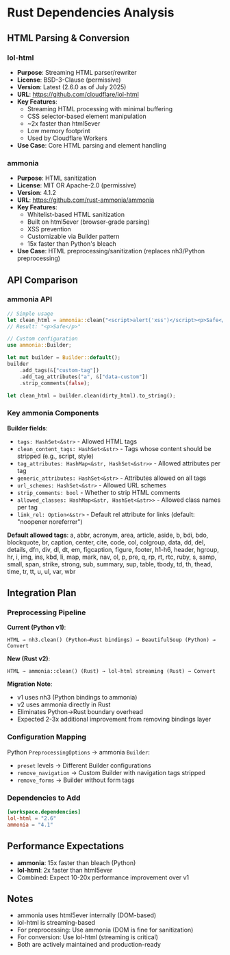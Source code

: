# Rust Dependencies Analysis

## HTML Parsing & Conversion

### lol-html

- **Purpose**: Streaming HTML parser/rewriter
- **License**: BSD-3-Clause (permissive)
- **Version**: Latest (2.6.0 as of July 2025)
- **URL**: <https://github.com/cloudflare/lol-html>
- **Key Features**:
  - Streaming HTML processing with minimal buffering
  - CSS selector-based element manipulation
  - ~2x faster than html5ever
  - Low memory footprint
  - Used by Cloudflare Workers
- **Use Case**: Core HTML parsing and element handling

### ammonia

- **Purpose**: HTML sanitization
- **License**: MIT OR Apache-2.0 (permissive)
- **Version**: 4.1.2
- **URL**: <https://github.com/rust-ammonia/ammonia>
- **Key Features**:
  - Whitelist-based HTML sanitization
  - Built on html5ever (browser-grade parsing)
  - XSS prevention
  - Customizable via Builder pattern
  - 15x faster than Python's bleach
- **Use Case**: HTML preprocessing/sanitization (replaces nh3/Python preprocessing)

## API Comparison

### ammonia API

```rust
// Simple usage
let clean_html = ammonia::clean("<script>alert('xss')</script><p>Safe</p>");
// Result: "<p>Safe</p>"

// Custom configuration
use ammonia::Builder;

let mut builder = Builder::default();
builder
    .add_tags(&["custom-tag"])
    .add_tag_attributes("a", &["data-custom"])
    .strip_comments(false);

let clean_html = builder.clean(dirty_html).to_string();
```

### Key ammonia Components

**Builder fields**:

- `tags: HashSet<&str>` - Allowed HTML tags
- `clean_content_tags: HashSet<&str>` - Tags whose content should be stripped (e.g., script, style)
- `tag_attributes: HashMap<&str, HashSet<&str>>` - Allowed attributes per tag
- `generic_attributes: HashSet<&str>` - Attributes allowed on all tags
- `url_schemes: HashSet<&str>` - Allowed URL schemes
- `strip_comments: bool` - Whether to strip HTML comments
- `allowed_classes: HashMap<&str, HashSet<&str>>` - Allowed class names per tag
- `link_rel: Option<&str>` - Default rel attribute for links (default: "noopener noreferrer")

**Default allowed tags**:
a, abbr, acronym, area, article, aside, b, bdi, bdo, blockquote, br, caption, center, cite, code, col, colgroup, data, dd, del, details, dfn, div, dl, dt, em, figcaption, figure, footer, h1-h6, header, hgroup, hr, i, img, ins, kbd, li, map, mark, nav, ol, p, pre, q, rp, rt, rtc, ruby, s, samp, small, span, strike, strong, sub, summary, sup, table, tbody, td, th, thead, time, tr, tt, u, ul, var, wbr

## Integration Plan

### Preprocessing Pipeline

**Current (Python v1)**:

```
HTML → nh3.clean() (Python→Rust bindings) → BeautifulSoup (Python) → Convert
```

**New (Rust v2)**:

```
HTML → ammonia::clean() (Rust) → lol-html streaming (Rust) → Convert
```

**Migration Note**:

- v1 uses nh3 (Python bindings to ammonia)
- v2 uses ammonia directly in Rust
- Eliminates Python→Rust boundary overhead
- Expected 2-3x additional improvement from removing bindings layer

### Configuration Mapping

Python `PreprocessingOptions` → ammonia `Builder`:

- `preset` levels → Different Builder configurations
- `remove_navigation` → Custom Builder with navigation tags stripped
- `remove_forms` → Builder without form tags

### Dependencies to Add

```toml
[workspace.dependencies]
lol-html = "2.6"
ammonia = "4.1"
```

## Performance Expectations

- **ammonia**: 15x faster than bleach (Python)
- **lol-html**: 2x faster than html5ever
- Combined: Expect 10-20x performance improvement over v1

## Notes

- ammonia uses html5ever internally (DOM-based)
- lol-html is streaming-based
- For preprocessing: Use ammonia (DOM is fine for sanitization)
- For conversion: Use lol-html (streaming is critical)
- Both are actively maintained and production-ready
